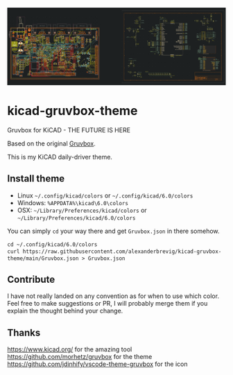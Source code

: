 ![Gruvbox theme](https://raw.githubusercontent.com/alexanderbrevig/kicad-gruvbox-theme/main/kicad-gruvbox-theme.png) 

# kicad-gruvbox-theme
Gruvbox for KiCAD - THE FUTURE IS HERE


Based on the original [Gruvbox](https://github.com/morhetz/gruvbox). 

This is my KiCAD daily-driver theme.


## Install theme

- Linux `~/.config/kicad/colors` or `~/.config/kicad/6.0/colors`
- Windows: `%APPDATA%\kicad\6.0\colors`
- OSX: `~/Library/Preferences/kicad/colors` or `~/Library/Preferences/kicad/6.0/colors`

You can simply `cd` your way there and get `Gruvbox.json` in there somehow. 

    cd ~/.config/kicad/6.0/colors
    curl https://raw.githubusercontent.com/alexanderbrevig/kicad-gruvbox-theme/main/Gruvbox.json > Gruvbox.json
    
## Contribute

I have not really landed on any convention as for when to use which color.
Feel free to make suggestions or PR, I will probably merge them if you explain the thought behind your change.

## Thanks

https://www.kicad.org/ for the amazing tool
https://github.com/morhetz/gruvbox for the theme
https://github.com/jdinhify/vscode-theme-gruvbox for the icon